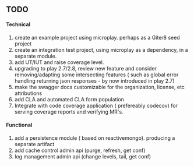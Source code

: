 ## TODO

#### Technical

1. create an example project using microplay. perhaps as a Giter8 seed project
2. create an integration test project, using microplay as a dependency, in a separate module.
3. add UT/IUT and raise coverage level.
4. upgrading to play 2.7/2.8, review new feature and consider removing/adapting some intersecting features ( such as global error handling returning json responses - by now introduced in play 2.7) 
5. make the swagger docs customizable for the organization, license, etc attributions
6. add CLA and automated CLA form population
7. Integrate with code coverage application ( prefereably codecov) for serving coverage reports and verifying MR's. 

#### Functional

1. add a persistence module ( based on reactivemongo). producing a separate artifact
2. add cache control admin api (purge, refresh, get conf)
3. log management admin api (change levels, tail, get conf)